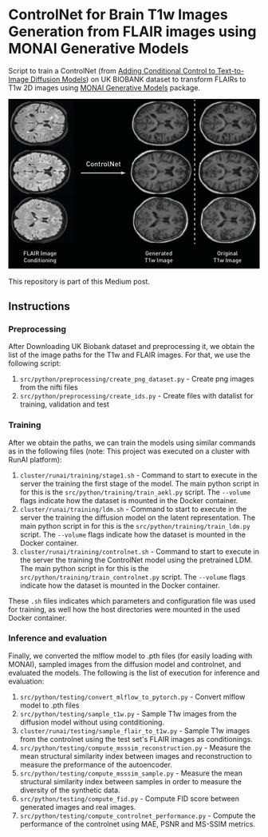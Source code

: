 # ControlNet for Brain T1w Images Generation from FLAIR images using MONAI Generative Models

Script to train a ControlNet (from [Adding Conditional Control to Text-to-Image Diffusion Models](https://arxiv.org/abs/2302.05543))
on UK BIOBANK dataset to transform FLAIRs to T1w 2D images using [MONAI Generative Models](https://github.com/Project-MONAI/GenerativeModels)
package.

![ControlNet Samples](https://github.com/Warvito/generative_brain_controlnet/blob/main/assets/figure_samples.png?raw=true)

This repository is part of this Medium post.

## Instructions
### Preprocessing
After Downloading UK Biobank dataset and preprocessing it, we obtain the list of the image paths for the T1w and FLAIR
images. For that, we use the following script:

1) `src/python/preprocessing/create_png_dataset.py` -  Create png images from the nifti files
2) `src/python/preprocessing/create_ids.py` -  Create files with datalist for training, validation and test

### Training
After we obtain the paths, we can train the models using similar commands as in the following files (note: This project was
executed on a cluster with RunAI platform):

1) `cluster/runai/training/stage1.sh` - Command to start to execute in the server the training the first stage of the model.
The main python script in for this is the `src/python/training/train_aekl.py` script. The `--volume` flags indicate how the dataset
is mounted in the Docker container.
3) `cluster/runai/training/ldm.sh` - Command to start to execute in the server the training the diffusion model on the latent representation.
The main python script in for this is the `src/python/training/train_ldm.py` script. The `--volume` flags indicate how the dataset
is mounted in the Docker container.
4) `cluster/runai/training/controlnet.sh` - Command to start to execute in the server the training the ControlNet model using the pretrained LDM.
The main python script in for this is the `src/python/training/train_controlnet.py` script. The `--volume` flags indicate how the dataset
is mounted in the Docker container.

These `.sh` files indicates which parameters and configuration file was used for training, as well how the host directories
were mounted in the used Docker container.


### Inference and evaluation
Finally, we converted the mlflow model to .pth files (for easily loading with MONAI), sampled images from the diffusion
model and controlnet, and evaluated the models. The following is the list of execution for inference and evaluation:

1) `src/python/testing/convert_mlflow_to_pytorch.py` - Convert mlflow model to .pth files
2) `src/python/testing/sample_t1w.py` - Sample T1w images from the diffusion model without using contditioning.
3) `cluster/runai/testing/sample_flair_to_t1w.py` - Sample T1w images from the controlnet using the test set's FLAIR
images as conditionings.
4) `src/python/testing/compute_msssim_reconstruction.py` - Measure the mean structural similarity index between images and
reconstruction to measure the preformance of the autoencoder.
5) `src/python/testing/compute_msssim_sample.py` - Measure the mean structural similarity index between samples in order
to measure the diversity of the synthetic data.
6) `src/python/testing/compute_fid.py` - Compute FID score between generated images and real images.
7) `src/python/testing/compute_controlnet_performance.py` - Compute the performance of the controlnet using MAE, PSNR and
MS-SSIM metrics.

